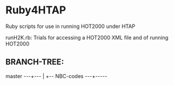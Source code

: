 # Ruby4HTAP
Ruby scripts for use in running HOT2000 under HTAP

runH2K.rb: Trials for accessing a HOT2000 XML file and of running HOT2000


BRANCH-TREE:
------------

 master
 ---+---
    |
    +-- NBC-codes
        ---+-----
         
